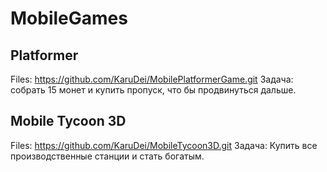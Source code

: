 # MobileGames
## Platformer
Files: https://github.com/KaruDei/MobilePlatformerGame.git
Задача: собрать 15 монет и купить пропуск, что бы продвинуться дальше.

## Mobile Tycoon 3D
Files: https://github.com/KaruDei/MobileTycoon3D.git
Задача: Купить все производственные станции и стать богатым.
